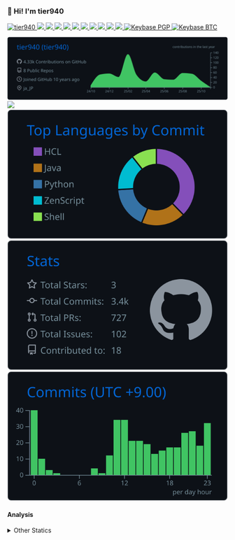 ### 👋 Hi! I'm tier940

<p align="left"> 
  <a href="https://github.com/tier940/tier940/">
    <img src="https://komarev.com/ghpvc/?username=tier940" alt="tier940" />
  </a>
  <a href="http://twitter.com/tier940">
    <img height="20" src="https://img.shields.io/twitter/follow/tier940?label=Twitter&logo=twitter&style=flat" />
  </a>
  <a href="https://github.com/tier940">
    <img height="20" src="https://img.shields.io/github/followers/tier940?label=follow&logo=github&style=flat" />
  </a>
  <a href="https://www.reddit.com/user/tier940">
    <img height="20" src="https://img.shields.io/reddit/user-karma/combined/tier940?label=Reddit&logo=reddit&style=flat" />
  </a>
  <a href="https://stackoverflow.com/users/17317833/tier940">
    <img height="20" src="https://img.shields.io/stackexchange/stackoverflow/r/17317833?label=StackOverflow&logo=stack-overflow&style=flat" />
  </a>
  <a href="https://zenn.dev/tier940">
    <img height="20" src="https://zenn.badge.nikaera.com/s/tier940/likes" />
  </a>
  <a href="https://zenn.dev/tier940">
    <img height="20" src="https://zenn.badge.nikaera.com/s/tier940/followers" />
  </a>
  <a href="https://zenn.dev/tier940">
    <img height="20" src="https://zenn.badge.nikaera.com/s/tier940/articles" />
  </a>
  <a href="http://qiita.com/tier940">
    <img height="20" src="https://qiita-badge.apiapi.app/s/tier940/posts.svg" />
  </a>
  <a href="http://qiita.com/tier940">
    <img height="20" src="https://qiita-badge.apiapi.app/s/tier940/contributions.svg" />
  </a>
  <a href="https://github.com/tier940/tier940/">
    <img height="20" src="https://github.com/tier940/tier940/actions/workflows/main.yml/badge.svg" />
  </a>
  <a href="https://keybase.io/tier940">
    <img alt="Keybase PGP" src="https://img.shields.io/keybase/pgp/tier940">
  </a>
  <a href="https://keybase.io/tier940">
    <img alt="Keybase BTC" src="https://img.shields.io/keybase/btc/tier940">
  </a>
</p>

[![](https://raw.githubusercontent.com/tier940/tier940/main/profile-summary-card-output/github_dark/0-profile-details.svg)](https://github.com/vn7n24fzkq/github-profile-summary-cards)
[![](https://raw.githubusercontent.com/tier940/tier940/main/profile-summary-card-output/github_dark/1-repos-per-language.svg)](https://github.com/vn7n24fzkq/github-profile-summary-cards) [![](https://raw.githubusercontent.com/tier940/tier940/main/profile-summary-card-output/github_dark/2-most-commit-language.svg)](https://github.com/vn7n24fzkq/github-profile-summary-cards)
[![](https://raw.githubusercontent.com/tier940/tier940/main/profile-summary-card-output/github_dark/3-stats.svg)](https://github.com/vn7n24fzkq/github-profile-summary-cards) [![](https://raw.githubusercontent.com/tier940/tier940/main/profile-summary-card-output/github_dark/4-productive-time.svg)](https://github.com/vn7n24fzkq/github-profile-summary-cards)


#### Analysis
<!-- <img height="150" src="https://github.com/tier940/tier940/blob/master/images/stat.svg" alt="Alternative Text"/> -->

<details>
  <summary>Other Statics</summary>
  <!--START_SECTION:waka-->
![Code Time](http://img.shields.io/badge/Code%20Time-6%2C069%20hrs%202%20mins-blue)

**🐱 My GitHub Data** 

> 📦 79.0 kB Used in GitHub's Storage 
 > 
> 💼 Opted to Hire
 > 
> 📜 14 Public Repositories 
 > 
> 🔑 8 Private Repositories 
 > 
**I'm an Early 🐤** 

```text
🌞 Morning                2754 commits        ████░░░░░░░░░░░░░░░░░░░░░   17.00 % 
🌆 Daytime                5838 commits        █████████░░░░░░░░░░░░░░░░   36.03 % 
🌃 Evening                5896 commits        █████████░░░░░░░░░░░░░░░░   36.39 % 
🌙 Night                  1716 commits        ███░░░░░░░░░░░░░░░░░░░░░░   10.59 % 
```
📅 **I'm Most Productive on Saturday** 

```text
Monday                   1771 commits        ███░░░░░░░░░░░░░░░░░░░░░░   10.93 % 
Tuesday                  2483 commits        ████░░░░░░░░░░░░░░░░░░░░░   15.32 % 
Wednesday                1914 commits        ███░░░░░░░░░░░░░░░░░░░░░░   11.81 % 
Thursday                 1626 commits        ███░░░░░░░░░░░░░░░░░░░░░░   10.03 % 
Friday                   2370 commits        ████░░░░░░░░░░░░░░░░░░░░░   14.63 % 
Saturday                 3128 commits        █████░░░░░░░░░░░░░░░░░░░░   19.30 % 
Sunday                   2912 commits        ████░░░░░░░░░░░░░░░░░░░░░   17.97 % 
```


📊 **This Week I Spent My Time On** 

```text
🕑︎ Time Zone: Asia/Tokyo

💬 Programming Languages: 
Other                    26 hrs 44 mins      ███████████████████░░░░░░   77.21 % 
Markdown                 6 hrs 31 mins       █████░░░░░░░░░░░░░░░░░░░░   18.82 % 
Java                     34 mins             ░░░░░░░░░░░░░░░░░░░░░░░░░   01.65 % 
YAML                     20 mins             ░░░░░░░░░░░░░░░░░░░░░░░░░   00.98 % 
Text                     16 mins             ░░░░░░░░░░░░░░░░░░░░░░░░░   00.78 % 

🔥 Editors: 
Chrome                   27 hrs 11 mins      ████████████████████░░░░░   78.49 % 
VS Code                  6 hrs 47 mins       █████░░░░░░░░░░░░░░░░░░░░   19.59 % 
IntelliJ IDEA            39 mins             ░░░░░░░░░░░░░░░░░░░░░░░░░   01.88 % 
Edge                     0 secs              ░░░░░░░░░░░░░░░░░░░░░░░░░   00.04 % 

💻 Operating System: 
Windows                  28 hrs 5 mins       ████████████████████░░░░░   81.13 % 
Linux                    6 hrs 32 mins       █████░░░░░░░░░░░░░░░░░░░░   18.87 % 
```

**I Mostly Code in Java** 

```text
Java                     11 repos            ██████████░░░░░░░░░░░░░░░   39.29 % 
Shell                    3 repos             ███░░░░░░░░░░░░░░░░░░░░░░   10.71 % 
HCL                      3 repos             ███░░░░░░░░░░░░░░░░░░░░░░   10.71 % 
JavaScript               1 repo              █░░░░░░░░░░░░░░░░░░░░░░░░   03.57 % 
Python                   1 repo              █░░░░░░░░░░░░░░░░░░░░░░░░   03.57 % 
```



**Timeline**

![Lines of Code chart](https://raw.githubusercontent.com/tier940/tier940/main/assets/bar_graph.png)


 Last Updated on 30/07/2025 00:09:48 UTC
<!--END_SECTION:waka-->
</details>
